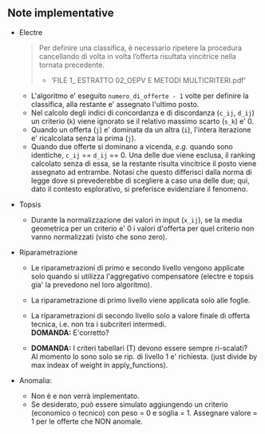 ## Note implementative

- Electre

  > Per definire una classifica, è necessario ripetere la procedura cancellando di volta in volta l’offerta risultata vincitrice nella tornata precedente.
  > - 'FILE 1_ ESTRATTO 02_OEPV E METODI MULTICRITERI.pdf'

  - L'algoritmo e' eseguito `numero_di_offerte - 1` volte per definire la classifica,
    alla restante e' assegnato l'ultimo posto.
  - Nel calcolo degli indici di concordanza e di discordanza (`c_ij`, `d_ij`) un criterio (`k`) viene ignorato se il relativo massimo scarto (`s_k`) e' 0.
  - Quando un offerta (`j`) e' dominata da un altra (`i`), l'intera iterazione e' ricalcolata senza la prima (`j`).
  - Quando due offerte si dominano a vicenda, _e.g._ quando sono identiche, `c_ij` == `d_ij` == 0.
    Una delle due viene esclusa, il ranking calcolato senza di essa, se la restante risulta vincitrice il posto viene assegnato ad entrambe.
    Notasi che questo differisci dalla norma di legge dove si prevederebbe di scegliere a caso una delle due;
    qui, dato il contesto esplorativo, si preferisce evidenziare il fenomeno.

- Topsis
  - Durante la normalizzazione dei valori in input (`x_ij`), se la media geometrica per un criterio e' 0 i valori d'offerta per quel criterio non vanno normalizzati (visto che sono zero).

- Riparametrazione 
  - Le riparametrazioni di primo e secondo livello vengono applicate solo
    quando si utilizza l'aggregativo compensatore (electre e topsis gia' la prevedono nel loro algoritmo).

  - La riparametrazione di primo livello viene applicata solo alle foglie.
  - La riparametrazioni di secondo livello solo a valore finale di offerta tecnica,
    i.e. non tra i subcriteri intermedi.  
    __DOMANDA:__ E'corretto?

  - __DOMANDA:__ I criteri tabellari (T) devono essere sempre ri-scalati?   
    Al momento lo sono solo se rip. di livello 1 e' richiesta.
    (just divide by max indeax of weight in apply_functions).


- Anomalia:
    - Non è e non verrà implementato.
    - Se desiderato, può essere simulato aggiungendo un criterio 
      (economico o tecnico) con peso = 0 e soglia = 1. Assegnare valore = 1
      per le offerte che NON anomale.
